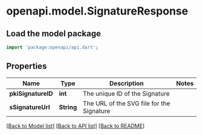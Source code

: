 # openapi.model.SignatureResponse

## Load the model package
```dart
import 'package:openapi/api.dart';
```

## Properties
Name | Type | Description | Notes
------------ | ------------- | ------------- | -------------
**pkiSignatureID** | **int** | The unique ID of the Signature | 
**sSignatureUrl** | **String** | The URL of the SVG file for the Signature | 

[[Back to Model list]](../README.md#documentation-for-models) [[Back to API list]](../README.md#documentation-for-api-endpoints) [[Back to README]](../README.md)


